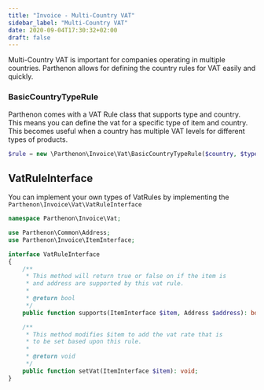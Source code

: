 ```yaml
---
title: "Invoice - Multi-Country VAT"
sidebar_label: "Multi-Country VAT"
date: 2020-09-04T17:30:32+02:00
draft: false
---
```

Multi-Country VAT is important for companies operating in multiple countries. Parthenon allows for defining the country rules for VAT easily and quickly.

### BasicCountryTypeRule

Parthenon comes with a VAT Rule class that supports type and country. This means you can define the vat for a specific type of item and country. This becomes useful when a country has multiple VAT levels for different types of products.

```php
$rule = new \Parthenon\Invoice\Vat\BasicCountryTypeRule($country, $type, $percentage);
```

## VatRuleInterface

You can implement your own types of VatRules by implementing the `Parthenon\Invoice\Vat\VatRuleInterface`

```php
namespace Parthenon\Invoice\Vat;

use Parthenon\Common\Address;
use Parthenon\Invoice\ItemInterface;

interface VatRuleInterface
{
    /**
     * This method will return true or false on if the item is
     * and address are supported by this vat rule.
     *
     * @return bool
     */
    public function supports(ItemInterface $item, Address $address): bool;

    /**
     * This method modifies $item to add the vat rate that is
     * to be set based upon this rule.
     *
     * @return void
     */
    public function setVat(ItemInterface $item): void;
}
```
